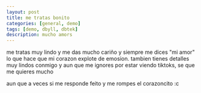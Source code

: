 ```yaml
---
layout: post
title: me tratas bonito 
categories: [general, demo]
tags: [demo, dbyll, dbtek]
description: mucho amors 
---
```


me tratas muy lindo y me das mucho cariño y siempre me dices "mi amor" lo que hace que mi corazon explote de emosion.
tambien tienes detalles muy lindos conmigo y aun que me ignores por estar viendo tiktoks, se que me quieres mucho

aun que a veces si me responde feito y me rompes el corazoncito :c
